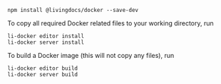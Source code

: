 ```
npm install @livingdocs/docker --save-dev
```

To copy all required Docker related files to your working directory, run
```
li-docker editor install
li-docker server install
```

To build a Docker image (this will not copy any files), run
```
li-docker editor build
li-docker server build
```
